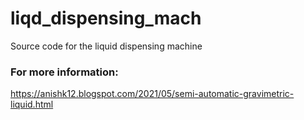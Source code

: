 # liqd_dispensing_mach
Source code for the liquid dispensing machine
### For more information: 
https://anishk12.blogspot.com/2021/05/semi-automatic-gravimetric-liquid.html
